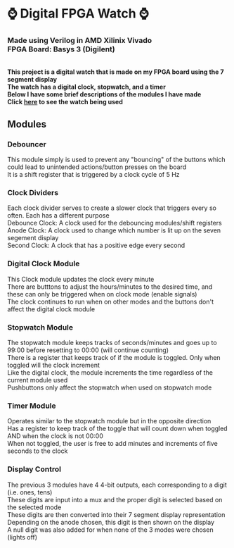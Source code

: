 <h1>  ⌚ Digital FPGA Watch ⌚</h1>
<h3>Made using Verilog in AMD Xilinix Vivado
<br/> FPGA Board: Basys 3 (Digilent)</h3>

<br/>
<b>
This project is a digital watch that is made on my FPGA board using the 7 segment display<br/>
The watch has a digital clock, stopwatch, and a timer<br/>
Below I have some brief descriptions of the modules I have made<br/>
Click
<a href="https://youtu.be/NJnX_LAqaFY"> here</a> to see the watch being used
</b>

<h2> 
  Modules 
</h2>
<h3>
  Debouncer
</h3>
This module simply is used to prevent any "bouncing" of the buttons which could lead to unintended actions/button presses on the board<br/>
It is a shift register that is triggered by a clock cycle of 5 Hz
<h3>
  Clock Dividers
</h3>
Each clock divider serves to create a slower clock that triggers every so often. Each has a different purpose<br/>
Debounce Clock: A clock used for the debouncing modules/shift registers<br/>
Anode Clock: A clock used to change which number is lit up on the seven segement display<br/>
Second Clock: A clock that has a positive edge every second 

<h3>
  Digital Clock Module
</h3>
  This Clock module updates the clock every minute<br/>
  There are butttons to adjust the hours/minutes to the desired time, and these can only be triggered when on clock mode (enable signals)<br/>
  The clock continues to run when on other modes and the buttons don't affect the digital clock module<br/>
<h3>
  Stopwatch Module
</h3>
  The stopwatch module keeps tracks of seconds/minutes and goes up to 99:00 before resetting to 00:00 (will continue counting)<br/>
  There is a register that keeps track of if the module is toggled. Only when toggled will the clock increment <br/>
  Like the digital clock, the module increments the time regardless of the current module used<br/>
  Pushbuttons only affect the stopwatch when used on stopwatch mode<br/>
<h3>
  Timer Module
</h3>
  Operates similar to the stopwatch module but in the opposite direction<br/>
  Has a register to keep track of the toggle that will count down when toggled AND when the clock is not 00:00<br/>
  When not toggled, the user is free to add minutes and increments of five seconds to the clock<br/>

<h3>
  Display Control
</h3>
  The previous 3 modules have 4 4-bit outputs, each corresponding to a digit (i.e. ones, tens)<br/>
  These digits are input into a mux and the proper digit is selected based on the selected mode <br/>
  These digits are then converted into their 7 segment display representation<br/>
  Depending on the anode chosen, this digit is then shown on the display<br/>
  A null digit was also added for when none of the 3 modes were chosen (lights off)<br/>
















